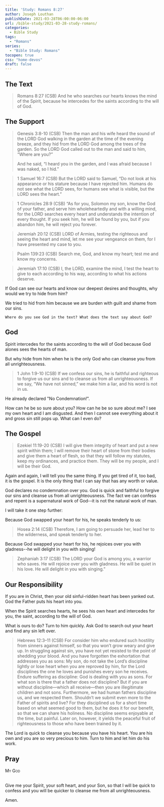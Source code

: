 ```yaml
---
title: 'Study: Romans 8:27'
author: Joseph Louthan
publishDate: 2021-03-28T06:00:00-06:00
url: /bible-study/2021-03-28-study-romans/
categories:
  - Bible Study
tags:
  - "Romans"
series:
  - "Bible Study: Romans"
tocopen: true
css: "home-devos"
draft: false
---
```

## The Text

>Romans 8:27 (CSB) And he who searches our hearts knows the mind of the Spirit, because he intercedes for the saints according to the will of God.

<div style="page-break-after: always;"></div>

## The Support

>Genesis 3:8-10 (CSB) Then the man and his wife heard the sound of the LORD God walking in the garden at the time of the evening breeze, and they hid from the LORD God among the trees of the garden. So the LORD God called out to the man and said to him, “Where are you?”
>
>And he said, “I heard you in the garden, and I was afraid because I was naked, so I hid.”

>1 Samuel 16:7 (CSB) But the LORD said to Samuel, “Do not look at his appearance or his stature because I have rejected him. Humans do not see what the LORD sees, for humans see what is visible, but the LORD sees the heart.”

>1 Chronicles 28:9 (CSB) “As for you, Solomon my son, know the God of your father, and serve him wholeheartedly and with a willing mind, for the LORD searches every heart and understands the intention of every thought. If you seek him, he will be found by you, but if you abandon him, he will reject you forever.

>Jeremiah 20:12 (CSB) LORD of Armies, testing the righteous and seeing the heart and mind, let me see your vengeance on them, for I have presented my case to you.

>Psalm 139:23 (CSB) Search me, God, and know my heart; test me and know my concerns.

>Jeremiah 17:10 (CSB) I, the LORD, examine the mind, I test the heart to give to each according to his way, according to what his actions deserve.

If God can see our hearts and know our deepest desires and thoughts, why would we try to hide from him?

We tried to hid from him because we are burden with guilt and shame from our sins.

<div style="page-break-after: always;"></div>

`Where do you see God in the text? What does the text say about God?`

## God

Spirit intercedes for the saints according to the will of God because God alones sees the hearts of man.

But why hide from him when he is the only God who can cleanse you from all unrighteousness.

>1 John 1:9-10 (CSB) If we confess our sins, he is faithful and righteous to forgive us our sins and to cleanse us from all unrighteousness. If we say, “We have not sinned,” we make him a liar, and his word is not in us.

He already declared "No Condemnation!".

How can he be so sure about you? How can he be so sure about me? I see my own heart and I am disgusted. And then I cannot see everything about it and gross sin still pops up. What can I even do?

<div style="page-break-after: always;"></div>

## The Gospel

>Ezekiel 11:19-20 (CSB) I will give them integrity of heart and put a new spirit within them; I will remove their heart of stone from their bodies and give them a heart of flesh, so that they will follow my statutes, keep my ordinances, and practice them. They will be my people, and I will be their God.

Again and again, I will tell you the same thing. If you get tired of it, too bad, it is the gospel. It is the only thing that I can say that has any worth or value.

God declares no condemnation over you. God is quick and faithful to forgive our sins and cleanse us from all unrighteousness. The fact we can confess and repent is a supernatural work of God--it is not the natural work of man.

I will take it one step further:

Because God swapped your heart for his, he speaks tenderly to us:

>Hosea 2:14 (CSB) Therefore, I am going to persuade her, lead her to the wilderness, and speak tenderly to her.

Because God swapped your heart for his, he rejoices over you with gladness--he will delight in you with singing!

>Zephaniah 3:17 (CSB) The LORD your God is among you, a warrior who saves. He will rejoice over you with gladness. He will be quiet in his love. He will delight in you with singing.”

<div style="page-break-after: always;"></div>

## Our Responsibility

If you are in Christ, then your old sinful-ridden heart has been yanked out.  God the Father puts his heart into you.

When the Spirit searches hearts, he sees his own heart and intercedes for you, the saint, according to the will of God.

What is ours to do? Turn to him quickly. Ask God to search out your heart and find any sin left over.

>Hebrews 12:3–11 (CSB) For consider him who endured such hostility from sinners against himself, so that you won’t grow weary and give up.  In struggling against sin, you have not yet resisted to the point of shedding your blood.  And you have forgotten the exhortation that addresses you as sons: My son, do not take the Lord’s discipline lightly or lose heart when you are reproved by him,  for the Lord disciplines the one he loves and punishes every son he receives.  Endure suffering as discipline: God is dealing with you as sons. For what son is there that a father does not discipline?  But if you are without discipline—which all receive—then you are illegitimate children and not sons.  Furthermore, we had human fathers discipline us, and we respected them. Shouldn’t we submit even more to the Father of spirits and live?  For they disciplined us for a short time based on what seemed good to them, but he does it for our benefit, so that we can share his holiness.  No discipline seems enjoyable at the time, but painful. Later on, however, it yields the peaceful fruit of righteousness to those who have been trained by it.

The Lord is quick to cleanse you because you have his heart. You are his own and you are so very precious to him. Turn to him and let him do his work.

## Pray

<div style="font-variant: small-caps;">
My God
</div>
&nbsp;

Give me your Spirit, your soft heart, and your Son, so that I will be quick to confess and you will be quicker to cleanse me from all unrighteousness.

Amen.
